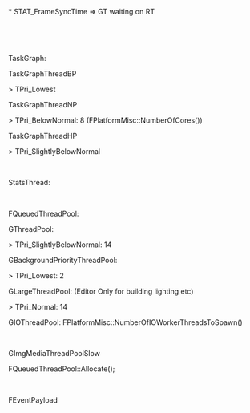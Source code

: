 \* STAT\_FrameSyncTime =&gt; GT waiting on RT

 

 

TaskGraph:

TaskGraphThreadBP

&gt; TPri\_Lowest

TaskGraphThreadNP

&gt; TPri\_BelowNormal: 8 (FPlatformMisc::NumberOfCores())

TaskGraphThreadHP

&gt; TPri\_SlightlyBelowNormal

 

StatsThread:

 

FQueuedThreadPool:

GThreadPool:

&gt; TPri\_SlightlyBelowNormal: 14

GBackgroundPriorityThreadPool:

&gt; TPri\_Lowest: 2

GLargeThreadPool: (Editor Only for building lighting etc)

&gt; TPri\_Normal: 14

GIOThreadPool: FPlatformMisc::NumberOfIOWorkerThreadsToSpawn()

 

GImgMediaThreadPoolSlow

FQueuedThreadPool::Allocate();

 

FEventPayload
